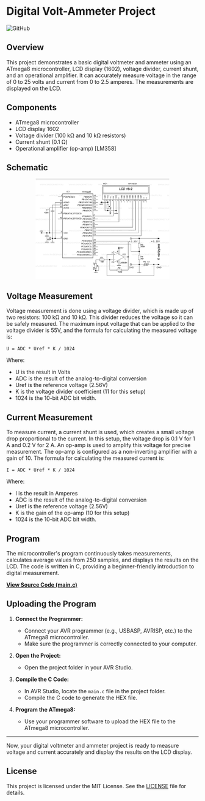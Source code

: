 # Digital Volt-Ammeter Project

![GitHub](https://img.shields.io/github/license/mazen-salah/DC-current-measurement-with-AVR)

## Overview
This project demonstrates a basic digital voltmeter and ammeter using an ATmega8 microcontroller, LCD display (1602), voltage divider, current shunt, and an operational amplifier. It can accurately measure voltage in the range of 0 to 25 volts and current from 0 to 2.5 amperes. The measurements are displayed on the LCD.

## Components
- ATmega8 microcontroller
- LCD display 1602
- Voltage divider (100 kΩ and 10 kΩ resistors)
- Current shunt (0.1 Ω)
- Operational amplifier (op-amp) [LM358]

## Schematic
<p align="center">
  <img src="schematic.png" width="350" title="hover text">
</p>

## Voltage Measurement

Voltage measurement is done using a voltage divider, which is made up of two resistors: 100 kΩ and 10 kΩ. This divider reduces the voltage so it can be safely measured. The maximum input voltage that can be applied to the voltage divider is 55V, and the formula for calculating the measured voltage is:

```
U = ADC * Uref * K / 1024
```

Where:
- U is the result in Volts
- ADC is the result of the analog-to-digital conversion
- Uref is the reference voltage (2.56V)
- K is the voltage divider coefficient (11 for this setup)
- 1024 is the 10-bit ADC bit width.

## Current Measurement

To measure current, a current shunt is used, which creates a small voltage drop proportional to the current. In this setup, the voltage drop is 0.1 V for 1 A and 0.2 V for 2 A. An op-amp is used to amplify this voltage for precise measurement. The op-amp is configured as a non-inverting amplifier with a gain of 10. The formula for calculating the measured current is:

```
I = ADC * Uref * K / 1024
```

Where:
- I is the result in Amperes
- ADC is the result of the analog-to-digital conversion
- Uref is the reference voltage (2.56V)
- K is the gain of the op-amp (10 for this setup)
- 1024 is the 10-bit ADC bit width.

## Program
The microcontroller's program continuously takes measurements, calculates average values from 250 samples, and displays the results on the LCD. The code is written in C, providing a beginner-friendly introduction to digital measurement.

[**View Source Code (main.c)**](main.c)

## Uploading the Program

1. **Connect the Programmer:**
   - Connect your AVR programmer (e.g., USBASP, AVRISP, etc.) to the ATmega8 microcontroller.
   - Make sure the programmer is correctly connected to your computer.

2. **Open the Project:**
   - Open the project folder in your AVR Studio.

3. **Compile the C Code:**
   - In AVR Studio, locate the `main.c` file in the project folder.
   - Compile the C code to generate the HEX file.

4. **Program the ATmega8:**
   - Use your programmer software to upload the HEX file to the ATmega8 microcontroller.
---
Now, your digital voltmeter and ammeter project is ready to measure voltage and current accurately and display the results on the LCD display.

## License
This project is licensed under the MIT License. See the [LICENSE](LICENSE) file for details.
